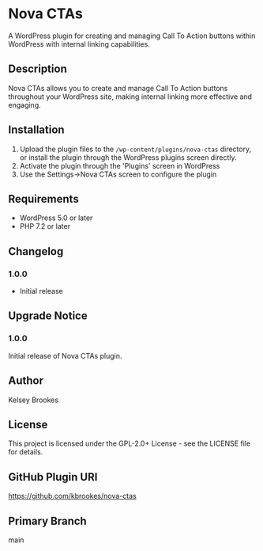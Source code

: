 # Nova CTAs

A WordPress plugin for creating and managing Call To Action buttons within WordPress with internal linking capabilities.

## Description

Nova CTAs allows you to create and manage Call To Action buttons throughout your WordPress site, making internal linking more effective and engaging.

## Installation

1. Upload the plugin files to the `/wp-content/plugins/nova-ctas` directory, or install the plugin through the WordPress plugins screen directly.
2. Activate the plugin through the 'Plugins' screen in WordPress
3. Use the Settings->Nova CTAs screen to configure the plugin

## Requirements

* WordPress 5.0 or later
* PHP 7.2 or later

## Changelog

### 1.0.0
* Initial release

## Upgrade Notice

### 1.0.0
Initial release of Nova CTAs plugin.

## Author

Kelsey Brookes

## License

This project is licensed under the GPL-2.0+ License - see the LICENSE file for details.

## GitHub Plugin URI
https://github.com/kbrookes/nova-ctas

## Primary Branch
main
